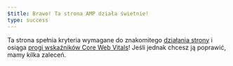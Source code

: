```yaml
---
$title: Brawo! Ta strona AMP działa świetnie!
type: success
---
```


Ta strona spełnia kryteria wymagane do znakomitego [działania strony](https://developers.google.com/search/docs/guides/page-experience) i osiąga [progi wskaźników Core Web Vitals](http://web.dev/vitals)! Jeśli jednak chcesz ją poprawić, mamy kilka zaleceń.
